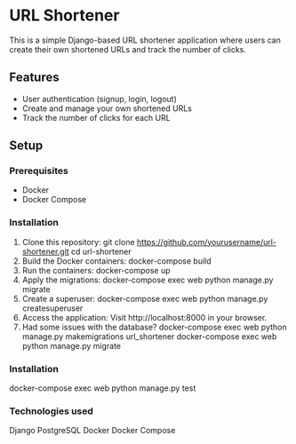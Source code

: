 # URL Shortener

This is a simple Django-based URL shortener application where users can create their own shortened URLs and track the number of clicks.

## Features
- User authentication (signup, login, logout)
- Create and manage your own shortened URLs
- Track the number of clicks for each URL

## Setup

### Prerequisites
- Docker
- Docker Compose

### Installation

1. Clone this repository:
git clone https://github.com/yourusername/url-shortener.git
cd url-shortener
2. Build the Docker containers:
docker-compose build
3. Run the containers:
docker-compose up
4. Apply the migrations:
   docker-compose exec web python manage.py migrate
5. Create a superuser:
   docker-compose exec web python manage.py createsuperuser
6. Access the application:
   Visit http://localhost:8000 in your browser.
7. Had some issues with the database?
docker-compose exec web python manage.py makemigrations url_shortener
docker-compose exec web python manage.py migrate

### Installation
docker-compose exec web python manage.py test

### Technologies used
Django
PostgreSQL
Docker
Docker Compose